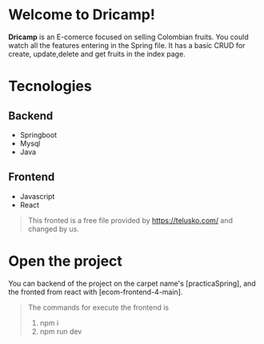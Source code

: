 # Welcome to Dricamp!

**Dricamp** is an E-comerce focused on selling Colombian fruits.  You could watch all the features entering in the Spring file. It has a basic CRUD for create, update,delete and get fruits in the index page.



# Tecnologies
## Backend
 - Springboot
 - Mysql
 - Java
 ## Frontend
 - Javascript 
 - React
> This fronted is a free file provided by https://telusko.com/ and changed by us.


# Open the project

You can backend of the project on the carpet name's  [practicaSpring], and the fronted from react with [ecom-frontend-4-main].

>The commands for execute the frontend is 
> 1. npm i
> 2. npm run dev
